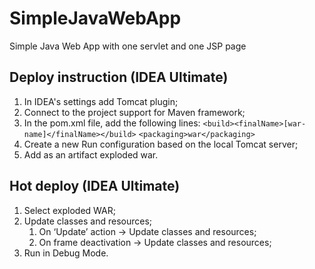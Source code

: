 # SimpleJavaWebApp
Simple Java Web App with one servlet and one JSP page

## Deploy instruction (IDEA Ultimate)
1. In IDEA's settings add Tomcat plugin;
1. Connect to the project support for Maven framework;
1. In the pom.xml file, add the following lines:
    `<build><finalName>[war-name]</finalName></build>`
    `<packaging>war</packaging>`
1. Create a new Run configuration based on the local Tomcat server;
1. Add as an artifact exploded war.

## Hot deploy (IDEA Ultimate)
1. Select exploded WAR;
1. Update classes and resources;
    1. On ‘Update’ action -> Update classes and resources;
    1. On frame deactivation -> Update classes and resources;
1. Run in Debug Mode.